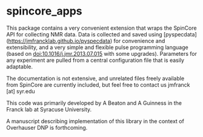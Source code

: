 # spincore_apps

This package contains a very convenient extension that wraps the SpinCore API for collecting NMR data.  Data is collected and saved using [pyspecdata]
(https://jmfrancklab.github.io/pyspecdata) for convenience and extensibility, and a very 
simple and flexible pulse programming language (based on [doi:10.1016/j.jmr.2013.07.015](http://doi.org/10.1016/j.jmr.2013.07.015) with some upgrades). Parameters for any experiment are pulled 
from a central configuration file that is easily adaptable.

The documentation is not extensive, and unrelated files freely available from SpinCore are currently included, but feel free to contact us jmfranck [at] syr.edu

This code was primarily developed by A Beaton and A Guinness in the Franck lab at Syracuse University.

A manuscript describing implementation of this library in the context of Overhauser DNP is forthcoming.
